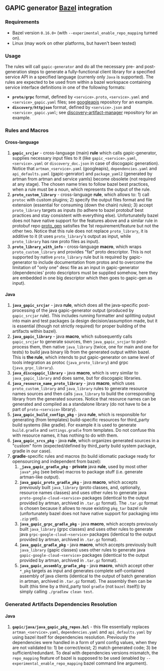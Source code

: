 ## GAPIC generator [Bazel](https://www.bazel.build/) integration 

### Requirements

- Bazel version `0.16.0+` (with `--experimental_enable_repo_mapping` turned on).
- Linux (may work on other platforms, but haven't been tested)

### Usage

The rules will call `gapic-generator` and do all the necessary pre- and post- generation steps to generate a fully-functional client library for a specified service API in a specified language (currenly only `Java` is supported). The rules are expected to be used from within a bazel workspace containing service interface definitions in one of the following formats: 
- **`proto/grpc`** format, defined by `<service>.proto`, `<service>.yaml` and `<service>_gapic.yaml` files; see [googleapis](https://github.com/googleapis/googleapis) repository for an example.
- **`discovery/httpjson`** format, defined by `<service>.json` and `<service>_gapic.yaml`; see [discovery-artifact-manager](https://github.com/googleapis/discovery-artifact-manager) repository for an example. 

### Rules and Macros

#### Cross-language
1. **`gapic_srcjar`** - cross-language (main) **rule** which calls gapic-generator, supplies necessary input files to it (like `gapic_<service>.yaml`, `<service>.yaml` or `discovery_doc.json` in case of discogapic generation). Notice that `artman_<service>.yaml` (googleapis), `dependencies.yaml` and `api_defaults.yaml` (gapic-genrator) and `package_yaml2` (generated by artman from artman and service yamls) become obsolete (not required at any stage). The chosen name tries to follow bazel best practices, when a rule must be a noun, which represents the output of the rule.
2. **`proto_custom_library`** - cross-language **rule**, which allows to: 1) call `protoc` with custom plugins; 2) specify the output files format and file extension (essential for consuming (down the chain) rules); 3) accept `proto_library` targets as inputs (to adhere to bazel protobuf best practices and stay consistent with everything else). Unfortunatelly bazel does not have native support for the features above and a similar rule in protobuf repo [proto_gen](https://github.com/protocolbuffers/protobuf/blob/master/protobuf.bzl#L173) satisfies the 1st requirement/feature but not the other two.  Notice that this rule does not replace `proto_library`, it is additive to it (it uses `proto_library`'s output as input, while `proto_library` has raw proto files as input).
3. **`proto_library_with_info`** - cross-language **macro**, which wraps `proto_custom_library` and provides "fat" proto descriptor. This is not supported by native `proto_library` rule but is required by gapic-generator to include documentation from protos and to overcome the limitation of "only one" desc file as an input in gapic-generator (dependencies' proto descriptors must be supplied somehow, here they are embedded in one big descriptor which then goes to gapic-gen as input).

#### Java
1. **`java_gapic_srcjar`** - java **rule**, which does all the java-specific post-processing of the java gapic-generator output (produced by `gapic_srcjar` rule). This includes running formatter and splitting output into main and test packages (a design decision/assumption made, but it is essential (though not strictly required) for proper building of the artifacts within bazel).
2. **`java_gapic_library`** - java **macro**, which subsequently calls `gapic_srcjar` to generate sources, then `java_gapic_srcjar` to post-process them, then  native `java_library` (twice, one for main and one for tests) to build java binary lib from the generated output within bazel. This is **the rule**, which intends to put gapic-generator on same level of tools integration as protoc (`java_proto_library`) and grpc (`java_grpc_library`).
3. **`java_discogapic_library`** - java **macro**, which is very similar to `java_gapic_library` and does same, but for discogapic libraries.
4. **`java_resource_name_proto_library`** - java **macro**, which uses `proto_custom_library` and `java_library` rules to generate resource names sources and then calls `java_library` to build the corresponding library from the generated sources. Notice that resource names can be generated and compiled as a standalone library (do not have to be  a part of `proto-<service>` library).
5. **`java_gapic_build_configs_pkg`** - java **rule**, which is responsible for generating (from templates) build-specific resources for third_party build systems (like gradle). For example it is used to generate `build.gradle` and `settings.gradle` from templates. Do not confuse this with resource names, it has nothing to do with them.
6. **`java_gapic_srcs_pkg`** - java **rule**, which organizes generated sources in a "custom" form (expected/defined by third_party build system package, gradle in our case).
7. **gradle**-specific rules and macros (to build idiomatic package ready for opensourcing and independent from bazel):
    1. **`_java_gapic_gradle_pkg`** - **private** java **rule**, used by most other `java*_pkg` (see below) macros to package stuff (i.e. generate artman-like output).
    2. **`java_gapic_proto_gradle_pkg`** - java **macro**, which accepts previously built `java_library` (proto classes, and, optionally, resource names classes) and uses other rules to generate java `proto-google-cloud-<service>` packages (identical to the output provided by artman, archived in `.tar.gz` format). The `.tar.gz` format is chosen because it allows to reuse existing `pkg_tar` bazel rule (unfortunately bazel does not have native support for packaging into `.zip` yet).
    3. **`java_gapic_grpc_gradle_pkg`** - java **macro**, which accepts previously built `java_library` (grpc classes) and uses other rules to generate java `grpc-google-cloud-<service>` packages (identical to the output provided by artman, archived in `.tar.gz` format).
    4. **`java_gapic_gradle_pkg`** - java **macro**, which accepts previously built `java_library` (gapic classes) uses other rules to generate java `gapic-google-cloud-<service>` packages (identical to the output provided by artman, archived in `.tar.gz` format).
    5. **`java_gapic_assembly_gradle_pkg`** - java **macro**, which accept other `*_pkg` targets as input and generates complete self-contained assembly of java clients (identical to the output of batch generation in artman, archived in `.tar.gz` format). The assembly then can be built (this time by a third_party tool `gradle` (not `bazel` itself)) by simply calling `./gradlew clean test`.

### Generated Artifacts Dependencies Resolution
#### Java
1. **`gapic/java/java_gapic_pkg_repos.bzl`** - this file essentially replaces `artman_<service>.yaml`, `dependencies.yaml` and `api_defaults.yaml` by using bazel itself for dependencies resolution. Previously the dependencies were handled in a form of yaml config values, when they are not validated to: 1) be correct/exist; 2) match generated code; 3) be sufficient/redundant. To deal with dependencies versions mismatch, the `repo_mapping` feature of bazel is supposed to be used (enabled by `--experimental_enable_repo_mapping` bazel command line argument).
